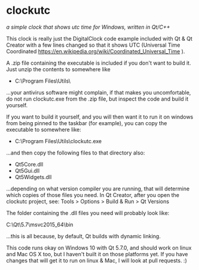 # clockutc
*a simple clock that shows utc time for Windows, written in Qt/C++*

This clock is really just the DigitalClock code example included with Qt &
Qt Creator with a few lines changed so that it shows UTC (Universal Time
Coordinated  https://en.wikipedia.org/wiki/Coordinated_Universal_Time ).

A .zip file containing the executable is included if you don't want to build it.
Just unzip the contents to somewhere like

- C:\Program Files\Utils\

...your antivirus software might complain, if that makes you uncomfortable, do
not run clockutc.exe from the .zip file, but inspect the code and build it yourself.

If you want to build it yourself, and you will then want it to run it on windows from
being pinned to the taskbar (for example), you can copy the executable to somewhere
like:

- C:\Program Files\Utils\clockutc.exe

...and then copy the following files to that directory also:

- Qt5Core.dll
- Qt5Gui.dll
- Qt5Widgets.dll

...depending on what version compiler you are running, that will determine
which copies of those files you need.  In Qt Creator, after you open the
clockutc project, see: Tools > Options > Build & Run > Qt Versions

The folder containing the .dll files you need will probably look like:

C:\Qt\5.7\msvc2015_64\bin

...this is all because, by default, Qt builds with dynamic linking.

This code runs okay on Windows 10 with Qt 5.7.0, and should work on linux and
Mac OS X too, but I haven't built it on those platforms yet.  If you have
changes that will get it to run on linux & Mac, I will look at pull requests. :)